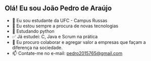 ## Olá! Eu sou João Pedro de Araújo

- 👋 Eu sou estudante da UFC - Campus Russas
- 👀 Eu estou sempre a procura de novas tecnologias 
- 🌱 Estudando python
- ✅ Já estudei: C, Java e Scrum na prática
- 💞️ Eu procuro colaborar e agregar valor a empresas que façam a diferença na sociedade.
- 📫 Contate-me no e-mail: pedro2015765@gmail.com
